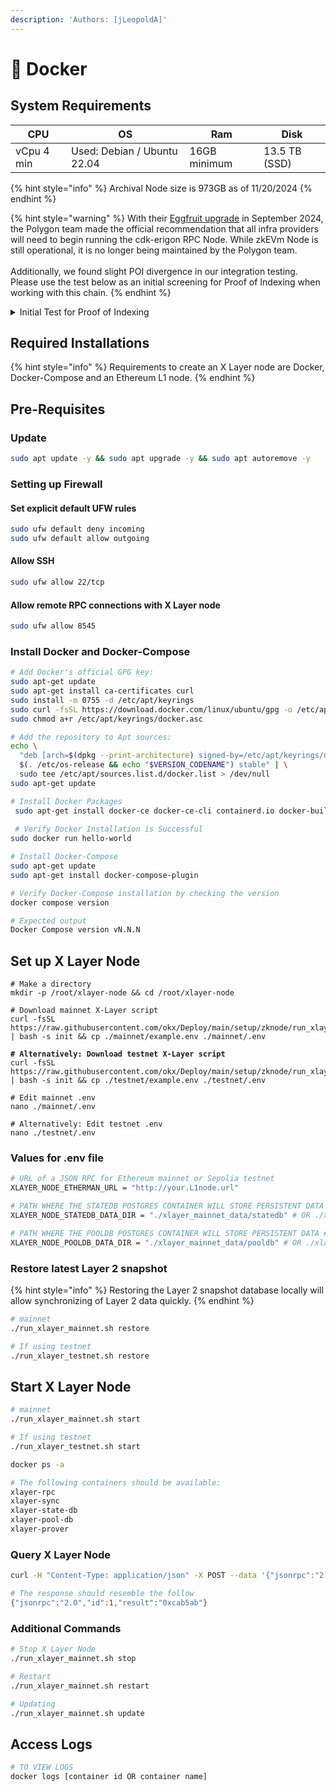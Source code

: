 ```yaml
---
description: 'Authors: [jLeopoldA]'
---
```


# 🐳 Docker

## System Requirements

| CPU        | OS                          | Ram          | Disk          |
| ---------- | --------------------------- | ------------ | ------------- |
| vCpu 4 min | Used: Debian / Ubuntu 22.04 | 16GB minimum | 13.5 TB (SSD) |

{% hint style="info" %}
Archival Node size is 973GB as of 11/20/2024
{% endhint %}

{% hint style="warning" %}
With their [Eggfruit upgrade](https://polygon.technology/blog/eggfruit-upgrade-incoming-polygon-zkevm-mainnet-beta-will-see-the-cdk-erigon-sequencer-go-live) in September 2024, the Polygon team made the official recommendation that all infra providers will need to begin running the cdk-erigon RPC Node. While zkEVm Node is still operational, it is no longer being maintained by the Polygon team.\
\
Additionally, we found slight POI divergence in our integration testing. Please use the test below as an initial screening for Proof of Indexing when working with this chain.
{% endhint %}

<details>

<summary>Initial Test for Proof of Indexing</summary>

Due to POI divergences found with X Layer, we created an initial test below for indexers that _may_ indicate that their setup allows them to sync other subgraphs and be in majority consensus.

* Sync the following subgraph: `QmWHYMV9mPZ6zoomwWSZbN24sdGSEQhy1efritMiETpxqS`
* Query to grab the POI

`{ "query": "{ proofOfIndexing(subgraph: "QmWHYMV9mPZ6zoomwWSZbN24sdGSEQhy1efritMiETpxqS", blockNumber: 3041190, blockHash: "0xa819924ad94bcf3295826d5ad916c9ef06fac8cb46a6273d3bcc7aec822e22e7", indexer: "0x0000000000000000000000000000000000000000") }" }`

If there is a match for the Consensus POI provided below, it may indicate that their setup allows them to sync other subgraphs and be in the majority consensus. If they get a match for the Divergent POI, this can be an indication of a data determinism issue.

**Consensus** `0xa1223b5cbabf16d9896c2bd19099d08e5ce45c7ff308674b3ea7ada5367334bf`

**Divergent** `0x411bf0293e96a1459167ef1828aa7d70cd6c2e1f8c4210e0edf0fa8827eeed69`

* Shell into your index node and run this curl command

`curl -s -X POST -H "Content-Type: application/json"`\
`--data '{"query": "{ proofOfIndexing(subgraph: "QmWHYMV9mPZ6zoomwWSZbN24sdGSEQhy1efritMiETpxqS", blockNumber: 3041190, blockHash: "0xa819924ad94bcf3295826d5ad916c9ef06fac8cb46a6273d3bcc7aec822e22e7", indexer: "0x0000000000000000000000000000000000000000") }"}'`\
`"http://localhost:8030/graphql"`

</details>

## Required Installations

{% hint style="info" %}
Requirements to create an X Layer node are Docker, Docker-Compose and an Ethereum L1  node.
{% endhint %}

## Pre-Requisites

### Update

```bash
sudo apt update -y && sudo apt upgrade -y && sudo apt autoremove -y
```

### Setting up Firewall

#### Set explicit default UFW rules

```bash
sudo ufw default deny incoming
sudo ufw default allow outgoing
```

#### Allow SSH

```bash
sudo ufw allow 22/tcp
```

#### Allow remote RPC connections with X Layer node

```bash
sudo ufw allow 8545
```

### Install Docker and Docker-Compose

```bash
# Add Docker's official GPG key:
sudo apt-get update
sudo apt-get install ca-certificates curl
sudo install -m 0755 -d /etc/apt/keyrings
sudo curl -fsSL https://download.docker.com/linux/ubuntu/gpg -o /etc/apt/keyrings/docker.asc
sudo chmod a+r /etc/apt/keyrings/docker.asc

# Add the repository to Apt sources:
echo \
  "deb [arch=$(dpkg --print-architecture) signed-by=/etc/apt/keyrings/docker.asc] https://download.docker.com/linux/ubuntu \
  $(. /etc/os-release && echo "$VERSION_CODENAME") stable" | \
  sudo tee /etc/apt/sources.list.d/docker.list > /dev/null
sudo apt-get update

# Install Docker Packages
 sudo apt-get install docker-ce docker-ce-cli containerd.io docker-buildx-plugin docker-compose-plugin
 
 # Verify Docker Installation is Successful
sudo docker run hello-world

# Install Docker-Compose
sudo apt-get update
sudo apt-get install docker-compose-plugin

# Verify Docker-Compose installation by checking the version
docker compose version

# Expected output
Docker Compose version vN.N.N
```

## Set up X Layer Node

<pre class="language-bash"><code class="lang-bash"># Make a directory
mkdir -p /root/xlayer-node &#x26;&#x26; cd /root/xlayer-node

# Download mainnet X-Layer script
curl -fsSL https://raw.githubusercontent.com/okx/Deploy/main/setup/zknode/run_xlayer_mainnet.sh | bash -s init &#x26;&#x26; cp ./mainnet/example.env ./mainnet/.env
<strong>
</strong><strong># Alternatively: Download testnet X-Layer script
</strong>curl -fsSL https://raw.githubusercontent.com/okx/Deploy/main/setup/zknode/run_xlayer_testnet.sh | bash -s init &#x26;&#x26; cp ./testnet/example.env ./testnet/.env

# Edit mainnet .env
nano ./mainnet/.env

# Alternatively: Edit testnet .env
nano ./testnet/.env
</code></pre>

### Values for .env file

```bash
# URL of a JSON RPC for Ethereum mainnet or Sepolia testnet
XLAYER_NODE_ETHERMAN_URL = "http://your.L1node.url"

# PATH WHERE THE STATEDB POSTGRES CONTAINER WILL STORE PERSISTENT DATA
XLAYER_NODE_STATEDB_DATA_DIR = "./xlayer_mainnet_data/statedb" # OR ./xlayer_testnet_datastatedb/ for testnet

# PATH WHERE THE POOLDB POSTGRES CONTAINER WILL STORE PERSISTENT DATA #
XLAYER_NODE_POOLDB_DATA_DIR = "./xlayer_mainnet_data/pooldb" # OR ./xlayer_testnet_data/pooldb/ for testnet
```

### Restore latest Layer 2 snapshot

{% hint style="info" %}
Restoring the Layer 2 snapshot database locally will allow synchronizing of Layer 2 data quickly.&#x20;
{% endhint %}

```bash
# mainnet
./run_xlayer_mainnet.sh restore

# If using testnet
./run_xlayer_testnet.sh restore
```

## Start X Layer Node

```bash
# mainnet
./run_xlayer_mainnet.sh start

# If using testnet
./run_xlayer_testnet.sh start

docker ps -a

# The following containers should be available: 
xlayer-rpc
xlayer-sync
xlayer-state-db
xlayer-pool-db
xlayer-prover
```

### Query X Layer Node

```bash
curl -H "Content-Type: application/json" -X POST --data '{"jsonrpc":"2.0","method":"eth_blockNumber","params":[],"id":83}' http://localhost:8545

# The response should resemble the follow
{"jsonrpc":"2.0","id":1,"result":"0xcab5ab"}
```

### Additional Commands

```bash
# Stop X Layer Node
./run_xlayer_mainnet.sh stop

# Restart
./run_xlayer_mainnet.sh restart

# Updating
./run_xlayer_mainnet.sh update
```

## Access Logs

```bash
# TO VIEW LOGS
docker logs [container id OR container name]
```







